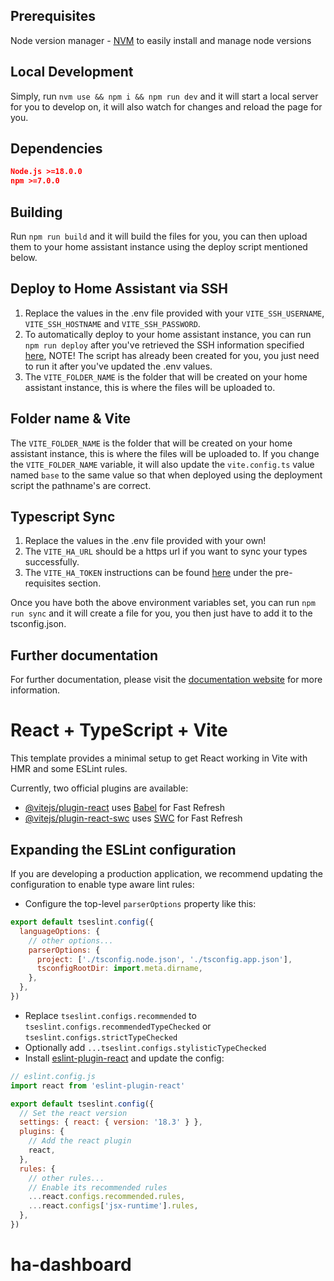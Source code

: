 ## Prerequisites
Node version manager - [NVM](https://github.com/nvm-sh/nvm) to easily install and manage node versions

## Local Development
Simply, run `nvm use && npm i && npm run dev` and it will start a local server for you to develop on, it will also watch for changes and reload the page for you. 

## Dependencies

```json
Node.js >=18.0.0
npm >=7.0.0
```

## Building
Run `npm run build` and it will build the files for you, you can then upload them to your home assistant instance using the deploy script mentioned below.

## Deploy to Home Assistant via SSH
1. Replace the values in the .env file provided with your `VITE_SSH_USERNAME`, `VITE_SSH_HOSTNAME` and `VITE_SSH_PASSWORD`.
2. To automatically deploy to your home assistant instance, you can run `npm run deploy` after you've retrieved the SSH information specified [here](https://shannonhochkins.github.io/ha-component-kit/?path=/docs/introduction-deploying--docs), NOTE! The script has already been created for you, you just need to run it after you've updated the .env values.
3. The `VITE_FOLDER_NAME` is the folder that will be created on your home assistant instance, this is where the files will be uploaded to.

## Folder name & Vite
The `VITE_FOLDER_NAME` is the folder that will be created on your home assistant instance, this is where the files will be uploaded to. If you change the `VITE_FOLDER_NAME` variable, it will also update the `vite.config.ts` value named `base` to the same value so that when deployed using the deployment script the pathname's are correct.

## Typescript Sync

1. Replace the values in the .env file provided with your own!
2. The `VITE_HA_URL` should be a https url if you want to sync your types successfully.
3. The `VITE_HA_TOKEN` instructions can be found [here](https://shannonhochkins.github.io/ha-component-kit/?path=/docs/introduction-typescriptsync--docs) under the pre-requisites section.

Once you have both the above environment variables set, you can run `npm run sync` and it will create a file for you, you then just have to add it to the tsconfig.json.

## Further documentation
For further documentation, please visit the [documentation website](https://shannonhochkins.github.io/ha-component-kit/) for more information.



# React + TypeScript + Vite

This template provides a minimal setup to get React working in Vite with HMR and some ESLint rules.

Currently, two official plugins are available:

- [@vitejs/plugin-react](https://github.com/vitejs/vite-plugin-react/blob/main/packages/plugin-react/README.md) uses [Babel](https://babeljs.io/) for Fast Refresh
- [@vitejs/plugin-react-swc](https://github.com/vitejs/vite-plugin-react-swc) uses [SWC](https://swc.rs/) for Fast Refresh

## Expanding the ESLint configuration

If you are developing a production application, we recommend updating the configuration to enable type aware lint rules:

- Configure the top-level `parserOptions` property like this:

```js
export default tseslint.config({
  languageOptions: {
    // other options...
    parserOptions: {
      project: ['./tsconfig.node.json', './tsconfig.app.json'],
      tsconfigRootDir: import.meta.dirname,
    },
  },
})
```

- Replace `tseslint.configs.recommended` to `tseslint.configs.recommendedTypeChecked` or `tseslint.configs.strictTypeChecked`
- Optionally add `...tseslint.configs.stylisticTypeChecked`
- Install [eslint-plugin-react](https://github.com/jsx-eslint/eslint-plugin-react) and update the config:

```js
// eslint.config.js
import react from 'eslint-plugin-react'

export default tseslint.config({
  // Set the react version
  settings: { react: { version: '18.3' } },
  plugins: {
    // Add the react plugin
    react,
  },
  rules: {
    // other rules...
    // Enable its recommended rules
    ...react.configs.recommended.rules,
    ...react.configs['jsx-runtime'].rules,
  },
})
```
# ha-dashboard
